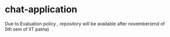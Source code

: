 # chat-application
Due to Evaluation policy , repository will be available after november(end of 5th sem of IIT patna)
